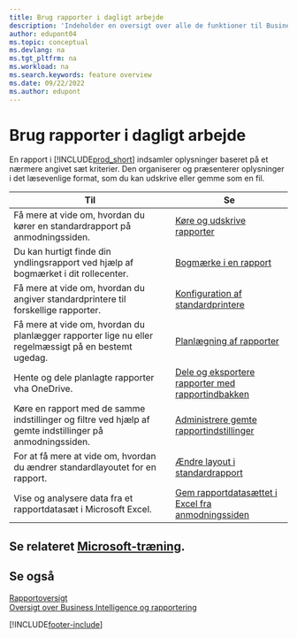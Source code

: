 ```yaml
---
title: Brug rapporter i dagligt arbejde
description: 'Indeholder en oversigt over alle de funktioner til Business Intelligence og rapportering, som understøttes i Business Central-produktet.'
author: edupont04
ms.topic: conceptual
ms.devlang: na
ms.tgt_pltfrm: na
ms.workload: na
ms.search.keywords: feature overview
ms.date: 09/22/2022
ms.author: edupont
---
```

# <a name="use-reports-in-daily-work" />Brug rapporter i dagligt arbejde

En rapport i [!INCLUDE[prod_short](includes/prod_short.md)] indsamler oplysninger baseret på et nærmere angivet sæt kriterier. Den organiserer og præsenterer oplysninger i det læsevenlige format, som du kan udskrive eller gemme som en fil.  

| Til | Se |
| --- | --- |
| Få mere at vide om, hvordan du kører en standardrapport på anmodningssiden. | [Køre og udskrive rapporter](ui-work-report.md) |
| Du kan hurtigt finde din yndlingsrapport ved hjælp af bogmærket i dit rollecenter. | [Bogmærke i en rapport](ui-bookmarks.md) |
| Få mere at vide om, hvordan du angiver standardprintere til forskellige rapporter. | [Konfiguration af standardprintere](ui-specify-printer-selection-reports.md#default) |
| Få mere at vide om, hvordan du planlægger rapporter lige nu eller regelmæssigt på en bestemt ugedag. | [Planlægning af rapporter](ui-work-report.md#ScheduleReport) |
| Hente og dele planlagte rapporter vha OneDrive. | [Dele og eksportere rapporter med rapportindbakken](ui-work-report-inbox.md) |
| Køre en rapport med de samme indstillinger og filtre ved hjælp af gemte indstillinger på anmodningssiden. | [Administrere gemte rapportindstillinger](reports-saving-reusing-settings.md)|
| For at få mere at vide om, hvordan du ændrer standardlayoutet for en rapport. | [Ændre layout i standardrapport](ui-how-change-layout-currently-used-report.md) |
| Vise og analysere data fra et rapportdatasæt i Microsoft Excel. | [Gem rapportdatasættet i Excel fra anmodningssiden](/dynamics365-release-plan/2021wave1/smb/dynamics365-business-central/save-report-dataset-excel-request-page) |

## <a name="see-related-microsoft-training" />Se relateret [Microsoft-træning](/training/paths/setup-reporting-dynamics-365-business-central/).

## <a name="see-also" />Se også

[Rapportoversigt](reports-available-reports.md)  
[Oversigt over Business Intelligence og rapportering](ui-work-report.md)  

[!INCLUDE[footer-include](includes/footer-banner.md)]

